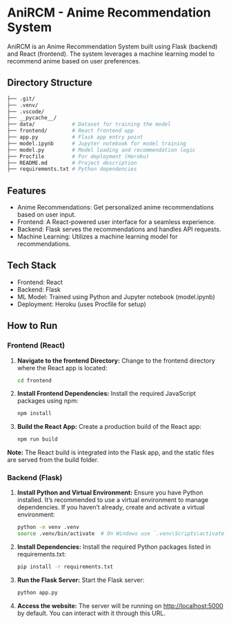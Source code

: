 # AniRCM - Anime Recommendation System

AniRCM is an Anime Recommendation System built using Flask (backend) and React (frontend). The system leverages a machine learning model to recommend anime based on user preferences.

## Directory Structure

```bash
├── .git/
├── .venv/
├── .vscode/
├── __pycache__/
├── data/            # Dataset for training the model
├── frontend/        # React frontend app
├── app.py           # Flask app entry point
├── model.ipynb      # Jupyter notebook for model training
├── model.py         # Model loading and recommendation logic
├── Procfile         # For deployment (Heroku)
├── README.md        # Project description
├── requirements.txt # Python dependencies
```

## Features

* Anime Recommendations: Get personalized anime recommendations based on user input.
* Frontend: A React-powered user interface for a seamless experience.
* Backend: Flask serves the recommendations and handles API requests.
* Machine Learning: Utilizes a machine learning model for recommendations.

## Tech Stack

* Frontend: React
* Backend: Flask
* ML Model: Trained using Python and Jupyter notebook (model.ipynb)
* Deployment: Heroku (uses Procfile for setup)

## How to Run

### Frontend (React)
1. **Navigate to the frontend Directory:**
   Change to the frontend directory where the React app is located:
   ```bash
   cd frontend
   ```

2. **Install Frontend Dependencies:**
   Install the required JavaScript packages using npm:
   ```bash
   npm install
   ```

3. **Build the React App:**
   Create a production build of the React app:
   ```bash
   npm run build
   ```

**Note:** The React build is integrated into the Flask app, and the static files are served from the build folder.

### Backend (Flask)

1. **Install Python and Virtual Environment:**
   Ensure you have Python installed. It’s recommended to use a virtual environment to manage dependencies. If you haven’t already, create and activate a virtual environment:
   ```bash
   python -m venv .venv
   source .venv/bin/activate  # On Windows use `.venv\Scripts\activate`
   ```

1. **Install Dependencies:**
   Install the required Python packages listed in requirements.txt:
   ```bash
   pip install -r requirements.txt
   ```

2. **Run the Flask Server:**
   Start the Flask server:
   ```bash
   python app.py
   ```

3. **Access the website:**
   The server will be running on [http://localhost:5000](http://localhost:5000) by default. You can interact with it through this URL.


